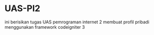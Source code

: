# UAS-PI2
ini berisikan tugas UAS pemrograman internet 2 membuat profil pribadi menggunakan framework codeigniter 3
